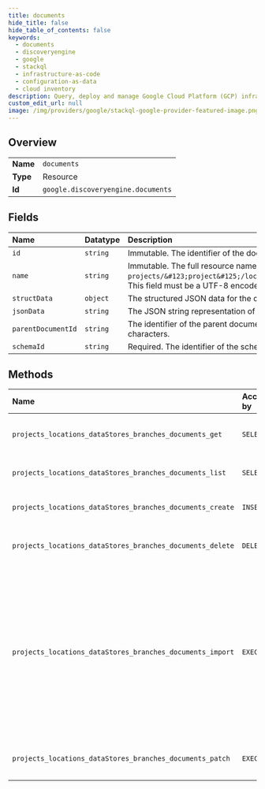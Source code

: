```yaml
---
title: documents
hide_title: false
hide_table_of_contents: false
keywords:
  - documents
  - discoveryengine
  - google    
  - stackql
  - infrastructure-as-code
  - configuration-as-data
  - cloud inventory
description: Query, deploy and manage Google Cloud Platform (GCP) infrastructure and resources using SQL
custom_edit_url: null
image: /img/providers/google/stackql-google-provider-featured-image.png
---
```

  
    

## Overview
<table><tbody>
<tr><td><b>Name</b></td><td><code>documents</code></td></tr>
<tr><td><b>Type</b></td><td>Resource</td></tr>
<tr><td><b>Id</b></td><td><code>google.discoveryengine.documents</code></td></tr>
</tbody></table>

## Fields
| Name | Datatype | Description |
|:-----|:---------|:------------|
| `id` | `string` | Immutable. The identifier of the document. Id should conform to [RFC-1034](https://tools.ietf.org/html/rfc1034) standard with a length limit of 63 characters. |
| `name` | `string` | Immutable. The full resource name of the document. Format: `projects/&#123;project&#125;/locations/&#123;location&#125;/dataStores/&#123;data_store&#125;/branches/&#123;branch&#125;/documents/&#123;document_id&#125;`. This field must be a UTF-8 encoded string with a length limit of 1024 characters. |
| `structData` | `object` | The structured JSON data for the document. It should conform to the registered schema or an INVALID_ARGUMENT error is thrown. |
| `jsonData` | `string` | The JSON string representation of the document. It should conform to the registered schema or an INVALID_ARGUMENT error is thrown. |
| `parentDocumentId` | `string` | The identifier of the parent document. Currently supports at most two level document hierarchy. Id should conform to [RFC-1034](https://tools.ietf.org/html/rfc1034) standard with a length limit of 63 characters. |
| `schemaId` | `string` | Required. The identifier of the schema located in the same data store. |
## Methods
| Name | Accessible by | Required Params | Description |
|:-----|:--------------|:----------------|:------------|
| `projects_locations_dataStores_branches_documents_get` | `SELECT` | `branchesId, dataStoresId, documentsId, locationsId, projectsId` | Gets a Document. |
| `projects_locations_dataStores_branches_documents_list` | `SELECT` | `branchesId, dataStoresId, locationsId, projectsId` | Gets a list of Documents. |
| `projects_locations_dataStores_branches_documents_create` | `INSERT` | `branchesId, dataStoresId, locationsId, projectsId` | Creates a Document. |
| `projects_locations_dataStores_branches_documents_delete` | `DELETE` | `branchesId, dataStoresId, documentsId, locationsId, projectsId` | Deletes a Document. |
| `projects_locations_dataStores_branches_documents_import` | `EXEC` | `branchesId, dataStoresId, locationsId, projectsId` | Bulk import of multiple Documents. Request processing may be synchronous. Non-existing items will be created. Note: It is possible for a subset of the Documents to be successfully updated. |
| `projects_locations_dataStores_branches_documents_patch` | `EXEC` | `branchesId, dataStoresId, documentsId, locationsId, projectsId` | Updates a Document. |
